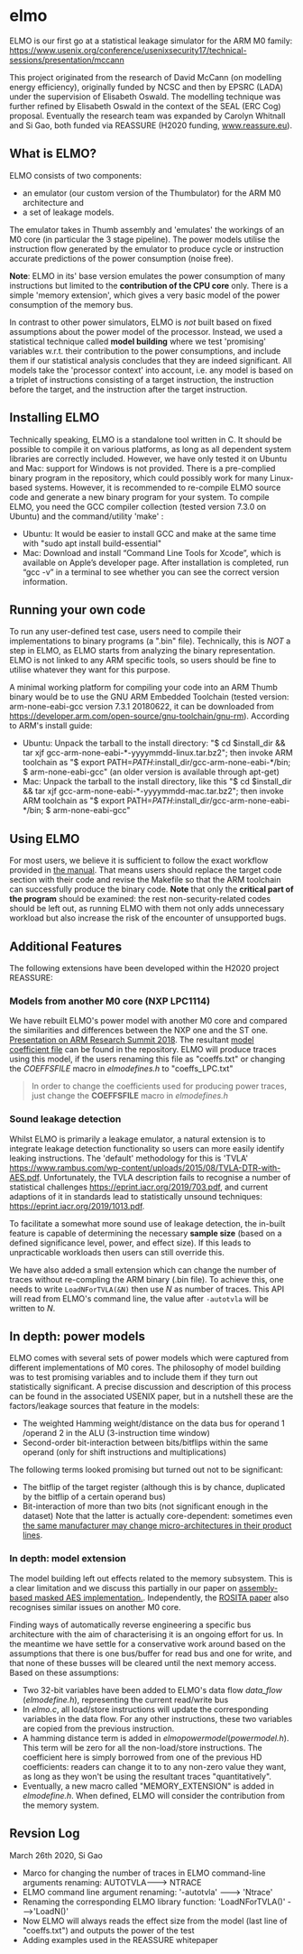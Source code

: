 # elmo

ELMO is our first go at a statistical leakage simulator for the ARM M0 family: https://www.usenix.org/conference/usenixsecurity17/technical-sessions/presentation/mccann

This project originated from the research of David McCann (on modelling energy efficiency), originally funded by NCSC and then by EPSRC (LADA) under the supervision of Elisabeth Oswald. The modelling technique was further refined by Elisabeth Oswald in the context of the SEAL (ERC Cog) proposal. Eventually the research team was expanded by Carolyn Whitnall and Si Gao, both funded via REASSURE (H2020 funding, www.reassure.eu). 

## What is ELMO?
ELMO consists of two components: 
* an emulator (our custom version of the Thumbulator) for the ARM M0 architecture and 
* a set of leakage models. 

The emulator takes in Thumb assembly and 'emulates' the workings of an M0 core (in particular the 3 stage pipeline). The power models utilise the instruction flow generated by the emulator to produce cycle or instruction accurate predictions of the power consumption (noise free). 

**Note**: ELMO in its' base version emulates the power consumption of many instructions but limited to the **contribution of the CPU core** only. There is a simple 'memory extension', which gives a very basic model of the power consumption of the memory bus. 

In contrast to other power simulators, ELMO is *not* built based on fixed assumptions about the power model of the processor. Instead, we used a statistical technique called **model building** where we test 'promising' variables w.r.t. their contribution to the power consumptions, and include them if our statistical analysis concludes that they are indeed significant. All models take the 'processor context' into account, i.e. any model is based on a triplet of instructions consisting of a target instruction, the instruction before the target, and the instruction after the target instruction. 

## Installing ELMO
Technically speaking, ELMO is a standalone tool written in C. It should be possible to compile it on various platforms, as long as all dependent system libraries are correctly included. However, we have only tested it on Ubuntu and Mac: support for Windows is not provided. There is a pre-complied binary program in the repository, which could possibly work for many Linux-based systems. However, it is recommended to re-compile ELMO source code and generate a new binary program for your system. To compile ELMO, you need the GCC compiler collection (tested version 7.3.0 on Ubuntu) and the command/utility 'make' :
- Ubuntu: It would be easier to install GCC and make at the same time with "sudo apt install build-essential"
- Mac: Download and install “Command Line Tools for Xcode”, which is available on Apple’s developer page. After installation is completed, run “gcc -v” in a terminal to see whether you can see the correct version information.

## Running your own code 
To run any user-defined test case, users need to compile their implementations to binary programs (a ".bin" file).  Technically, this is *NOT* a step in ELMO, as ELMO starts from analyzing the binary representation. ELMO is not linked to any ARM specific tools, so users should be fine to utilise whatever they want for this purpose. 

A minimal working platform for compiling your code into an ARM Thumb binary would be to use the GNU ARM Embedded Toolchain (tested version: arm-none-eabi-gcc version 7.3.1 20180622, it can be downloaded from https://developer.arm.com/open-source/gnu-toolchain/gnu-rm). 
According to ARM's install guide:
- Ubuntu: Unpack the tarball to the install directory: "$ cd $install_dir && tar xjf gcc-arm-none-eabi-*-yyyymmdd-linux.tar.bz2"; then invoke ARM toolchain as "$ export PATH=$PATH:$install_dir/gcc-arm-none-eabi-*/bin; $ arm-none-eabi-gcc" (an older version is available through apt-get)
- Mac: Unpack the tarball to the install directory, like this "$ cd $install_dir && tar xjf gcc-arm-none-eabi-*-yyyymmdd-mac.tar.bz2"; then invoke ARM toolchain as "$ export PATH=$PATH:$install_dir/gcc-arm-none-eabi-*/bin; $ arm-none-eabi-gcc"

## Using ELMO
For most users, we believe it is sufficient to follow the exact workflow provided in [the manual](ELMODocumentation.pdf). That means users should replace the target code section with their code and revise the Makefile so that the ARM toolchain can successfully produce the binary code. **Note** that only the **critical part of the program** should be examined: the rest non-security-related codes should be left out, as running ELMO with them not only adds unnecessary workload but also increase the risk of the encounter of unsupported bugs.

## Additional Features
The following extensions have been developed within the H2020 project REASSURE: 

### Models from another M0 core (NXP LPC1114)
We have rebuilt ELMO's power model with another M0 core and compared the similarities and differences between the NXP one and the ST one. [Presentation on ARM Research Summit 2018](Modeling_M0_leakage_generically.pdf). The resultant [model coefficient file](coeffs_LPC.txt) can be found in the repository. ELMO will produce traces using this model, if the users renaming this file as "coeffs.txt" or changing the *COEFFSFILE* macro in *elmodefines.h* to  "coeffs_LPC.txt"

> In order to change the coefficients used for producing power traces, just change the **COEFFSFILE** macro in *elmodefines.h* 

### Sound leakage detection 
Whilst ELMO is primarily a leakage emulator, a natural extension is to integrate leakage detection functionality so users can more easily identify leaking instructions. The 'default' methodology for this is 'TVLA' https://www.rambus.com/wp-content/uploads/2015/08/TVLA-DTR-with-AES.pdf. Unfortunately, the TVLA description fails to recognise a number of statistical challenges https://eprint.iacr.org/2019/703.pdf, and current adaptions of it in standards lead to statistically unsound techniques: https://eprint.iacr.org/2019/1013.pdf.

To facilitate a somewhat more sound use of leakage detection, the in-built feature is capable of determining the necessary **sample size** (based on a defined significance level, power, and effect size). If this leads to unpracticable workloads then users can still override this. 

We have also added a small extension which can change the number of traces without re-compling the ARM binary (.bin file). To achieve this, one needs to write
`LoadNForTVLA(&N)`
then use *N* as number of traces. This API will read from ELMO's command line, the value after `-autotvla` will be written to *N*.

## In depth: power models
ELMO comes with several sets of power models which were captured from different implementations of M0 cores. The philosophy of model building was to test promising variables and to include them if they turn out statistically significant. A precise discussion and description of this process can be found in the associated USENIX paper, but in a nutshell these are the factors/leakage sources that feature in the models: 

- The weighted Hamming weight/distance on the data bus for operand  1 /operand 2 in the ALU (3-instruction time window)
- Second-order bit-interaction between bits/bitflips within the same operand (only for shift instructions and multiplications)

The following terms looked promising but turned out not to be significant: 

- The bitflip of the target register (although this is by chance, duplicated by the bitflip of a certain operand bus)
- Bit-interaction of more than two bits (not significant enough in the dataset)
Note that the latter is actually core-dependent: sometimes even [the same manufacturer may change micro-architectures in their product lines](https://github.com/sca-research/ShareSlicing_AES).


### In depth: model extension
The model building left out effects related to the memory subsystem. This is a clear limitation and we discuss this partially in  our paper on [assembly-based masked AES implementation.](https://github.com/sca-research/ASM_MaskedAES). Independently, the [ROSITA paper](https://arxiv.org/pdf/1912.05183v1.pdf) also recognises similar issues on another M0 core.

Finding ways of automatically reverse engineering a specific bus architecture with the aim of characterising it is an ongoing effort for us. In the meantime we have settle for a conservative work around based on the assumptions that there is one bus/buffer for read bus and one for write, and that none of these busses will be cleared until the next memory access. Based on these assumptions: 
- Two 32-bit variables have been added to ELMO's data flow *data_flow* (*elmodefine.h*), representing the current read/write bus
- In *elmo.c*, all load/store instructions will update the corresponding variables in the data flow. For any other instructions, these two variables are copied from the previous instruction.
- A hamming distance term is added in  *elmopowermodel*(*powermodel.h*). This term will be zero for all the non-load/store instructions. The coefficient here is simply borrowed from one of the previous HD coefficients: readers can change it to to any non-zero value they want, as long as they won't be using the resultant traces "quantitatively".
- Eventually, a new macro called "MEMORY_EXTENSION" is added in *elmodefine.h*. When defined, ELMO will consider the contribution from the memory system.


## Revsion Log
March 26th 2020, Si Gao
- Marco for changing the number of traces in ELMO command-line arguments renaming: AUTOTVLA---> NTRACE
- ELMO command line argument renaming: '-autotvla'  ---> 'Ntrace'
- Renaming the corresponding ELMO library function: 'LoadNForTVLA()' --->'LoadN()' 
- Now ELMO will always reads the effect size from the model (last line of "coeffs.txt") and outputs the power of the test
- Adding examples used in the REASSURE whitepaper

